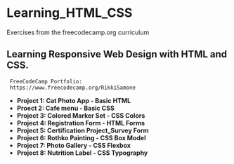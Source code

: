 # Learning_HTML_CSS
Exercises from the freecodecamp.org curriculum
   ## Learning Responsive Web Design with HTML and CSS. 
     FreeCodeCamp Portfolio: 
     https://www.freecodecamp.org/RikkiSamone 


- **Project 1: Cat Photo App - Basic HTML**
- **Proect 2: Cafe menu - Basic CSS**
- **Project 3: Colored Marker Set - CSS Colors**
- **Project 4: Registration Form - HTML Forms**
- **Project 5: Certification Project_Survey Form**
- **Project 6: Rothko Painting - CSS Box Model**
- **Project 7: Photo Gallery - CSS Flexbox**
- **Project 8: Nutrition Label - CSS Typography**
